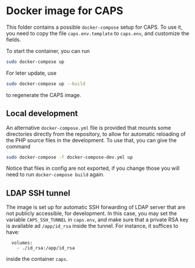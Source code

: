 # Docker image for CAPS

This folder contains a possible ```docker-compose``` setup for CAPS. To use it, 
you need to copy the file ```caps.env.template``` to ```caps.env```, and customize
the fields.

To start the container, you can run 
```bash
sudo docker-compose up
```
For leter update, use
```bash
sudo docker-compose up --build
```
to regenerate the CAPS image. 

## Local development

An alternative ```docker-compose.yml``` file is provided that mounts some directories
directly from the repository, to allow for automatic reloading of the PHP source files
in the development. To use that, you can give the command
```bash
sudo docker-compose -f docker-compose-dev.yml up
```
Notice that files in config are not exported, if you change those you will need to 
run ```docker-compose build``` again. 

## LDAP SSH tunnel

The image is set up for automatic SSH forwarding of LDAP server that are not
publicly accessible, for development. In this case, you may set the variable 
```CAPS_SSH_TUNNEL``` in ```caps.env```, and make sure that a private RSA key
is available ad ```/app/id_rsa``` inside the tunnel. For instance, it suffices
to have:
```
  volumes:
    - ./id_rsa:/app/id_rsa
```
inside the container ```caps```. 
